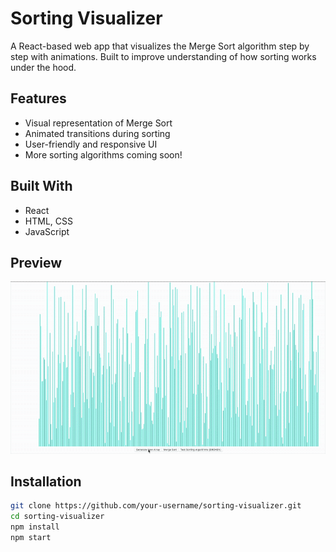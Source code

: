 # Sorting Visualizer

A React-based web app that visualizes the Merge Sort algorithm step by step with animations. Built to improve understanding of how sorting works under the hood.

## Features

- Visual representation of Merge Sort
- Animated transitions during sorting
- User-friendly and responsive UI
- More sorting algorithms coming soon!

## Built With

- React
- HTML, CSS 
- JavaScript

## Preview

![Demo GIF or screenshot](./SortingVisualizer.gif)

## Installation

```bash
git clone https://github.com/your-username/sorting-visualizer.git
cd sorting-visualizer
npm install
npm start
